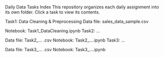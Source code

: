Daily Data Tasks Index
This repository organizes each daily assignment into its own folder. Click a task to view its contents.

Task1: Data Cleaning & Preprocessing
Data file: sales_data_sample.csv

Notebook: Task1_DataCleaning.ipynb
Task2: …

Data file: Task2_… .csv
Notebook: Task2_….ipynb
Task3: …

Data file: Task3_… .csv
Notebook: Task3_….ipynb
